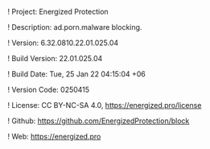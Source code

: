 ! Project: Energized Protection

! Description: ad.porn.malware blocking.

! Version: 6.32.0810.22.01.025.04

! Build Version: 22.01.025.04

! Build Date: Tue, 25 Jan 22 04:15:04 +06

! Version Code: 0250415

! License: CC BY-NC-SA 4.0, https://energized.pro/license

! Github: https://github.com/EnergizedProtection/block

! Web: https://energized.pro

